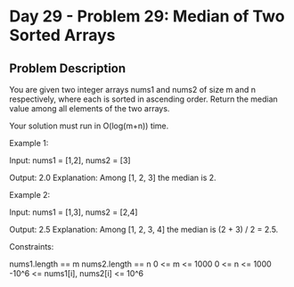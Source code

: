# Day 29 - Problem 29: Median of Two Sorted Arrays

## Problem Description

You are given two integer arrays nums1 and nums2 of size m and n respectively, where each is sorted in ascending order. Return the median value among all elements of the two arrays.

Your solution must run in O(log(m+n)) time.

Example 1:

Input: nums1 = [1,2], nums2 = [3]

Output: 2.0
Explanation: Among [1, 2, 3] the median is 2.

Example 2:

Input: nums1 = [1,3], nums2 = [2,4]

Output: 2.5
Explanation: Among [1, 2, 3, 4] the median is (2 + 3) / 2 = 2.5.

Constraints:

nums1.length == m
nums2.length == n
0 <= m <= 1000
0 <= n <= 1000
-10^6 <= nums1[i], nums2[i] <= 10^6
